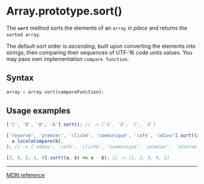 # Array.prototype.sort()

The **`sort`** method sorts the elements of an `array` _in place_ and returns the `sorted array`.

The default sort order is _ascending_, built upon converting the elements into strings, then comparing their sequences of UTF-16 code units values. You may pass own implementation `compare function`.

## Syntax

```js
array = array.sort(compareFunction);
```

## Usage examples

```js
['C', 'B', 'D', 'A'].sort(); // -> ['A', 'B', 'C', 'D']

['réservé', 'premier', 'cliché', 'communiqué', 'café', 'adieu'].sort((a, b) =>
  a.localeCompare(b),
); // -> ['adieu', 'café', 'cliché', 'communiqué', 'premier', 'réservé']

[3, 5, 2, 1, 4].sort((a, b) => a - b); // -> [1, 2, 3, 4, 5]
```

---

[MDN reference](https://developer.mozilla.org/en-US/docs/Web/JavaScript/Reference/Global_Objects/Array/sort)
